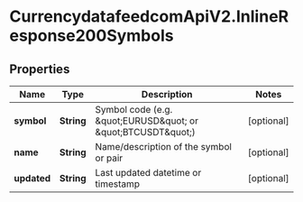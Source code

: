 # CurrencydatafeedcomApiV2.InlineResponse200Symbols

## Properties
Name | Type | Description | Notes
------------ | ------------- | ------------- | -------------
**symbol** | **String** | Symbol code (e.g. \&quot;EURUSD\&quot; or \&quot;BTCUSDT\&quot;) | [optional] 
**name** | **String** | Name/description of the symbol or pair | [optional] 
**updated** | **String** | Last updated datetime or timestamp | [optional] 
